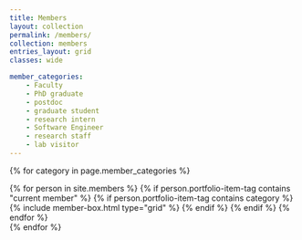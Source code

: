 ```yaml
---
title: Members
layout: collection
permalink: /members/
collection: members
entries_layout: grid
classes: wide

member_categories:
    - Faculty
    - PhD graduate
    - postdoc
    - graduate student
    - research intern
    - Software Engineer
    - research staff
    - lab visitor
---
```


{% for category in page.member_categories %}
<div class="grid__wrapper">
<!-- <div class="grid__wrapper"> -->
    {% for person in site.members %}
        {% if person.portfolio-item-tag contains "current member" %}
            {% if person.portfolio-item-tag contains category %}
                {% include member-box.html type="grid" %}
            {% endif %}
        {% endif %}
    {% endfor %}
</div>
{% endfor %}
